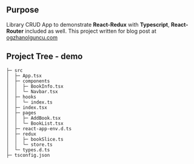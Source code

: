## Purpose

Library CRUD App to demonstrate **React-Redux** with **Typescript**, **React-Router** included as well. This project written for blog post at [ogzhanolguncu.com](https://ogzhanolguncu.com/)

## Project Tree - demo

```
├─ src
│  ├─ App.tsx
│  ├─ components
│  │  ├─ BookInfo.tsx
│  │  └─ Navbar.tsx
│  ├─ hooks
│  │  └─ index.ts
│  ├─ index.tsx
│  ├─ pages
│  │  ├─ AddBook.tsx
│  │  └─ BookList.tsx
│  ├─ react-app-env.d.ts
│  ├─ redux
│  │  ├─ bookSlice.ts
│  │  └─ store.ts
│  └─ types.d.ts
├─ tsconfig.json
```
